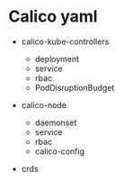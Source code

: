 # Calico yaml

- calico-kube-controllers

  - deployment
  - service
  - rbac
  - PodDisruptionBudget

- calico-node

  - daemonset
  - service
  - rbac
  - calico-config

- crds